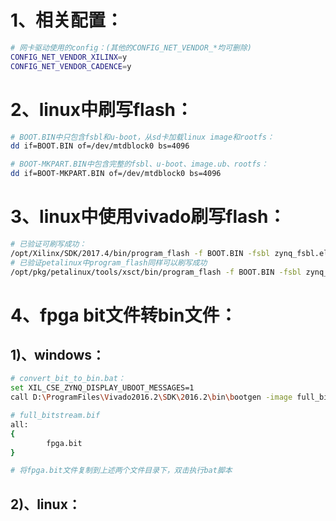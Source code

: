 # 1、相关配置：

```bash
# 网卡驱动使用的config：(其他的CONFIG_NET_VENDOR_*均可删除)
CONFIG_NET_VENDOR_XILINX=y
CONFIG_NET_VENDOR_CADENCE=y
```

# 2、linux中刷写flash：

```bash
# BOOT.BIN中只包含fsbl和u-boot，从sd卡加载linux image和rootfs：
dd if=BOOT.BIN of=/dev/mtdblock0 bs=4096

# BOOT-MKPART.BIN中包含完整的fsbl、u-boot、image.ub、rootfs：
dd if=BOOT-MKPART.BIN of=/dev/mtdblock0 bs=4096
```

# 3、linux中使用vivado刷写flash：

```bash
# 已验证可刷写成功：
/opt/Xilinx/SDK/2017.4/bin/program_flash -f BOOT.BIN -fsbl zynq_fsbl.elf -offset 0 -flash_type qspi_single
# 已验证petalinux中program_flash同样可以刷写成功
/opt/pkg/petalinux/tools/xsct/bin/program_flash -f BOOT.BIN -fsbl zynq_fsbl.elf -offset 0 -flash_type qspi-x4-single
```

# 4、fpga bit文件转bin文件：

## 1)、windows：

```bash
# convert_bit_to_bin.bat：
set XIL_CSE_ZYNQ_DISPLAY_UBOOT_MESSAGES=1
call D:\ProgramFiles\Vivado2016.2\SDK\2016.2\bin\bootgen -image full_bitstream.bif -arch zynq -process_bitstream bin -log info -w

# full_bitstream.bif
all:
{
        fpga.bit
}

# 将fpga.bit文件复制到上述两个文件目录下，双击执行bat脚本
```

## 2)、linux：

```bash

```



